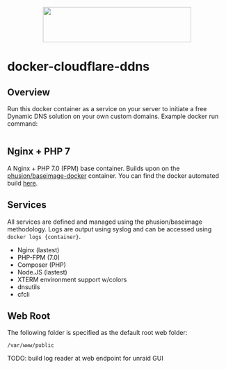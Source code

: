 <p align="center">
  <a href="http://docker.io">
    <img height="81" width="341" src="http://upload.wikimedia.org/wikipedia/commons/7/79/Docker_(container_engine)_logo.png">
  </a>
</p>

# docker-cloudflare-ddns
## Overview
Run this docker container as a service on your server to initiate a free Dynamic DNS solution on your own custom domains. Example docker run command:

```

```

## Nginx + PHP 7
A Nginx + PHP 7.0 (FPM) base container. Builds upon on the [phusion/baseimage-docker](https://github.com/phusion/baseimage-docker) container. You can find the docker automated build [here](https://registry.hub.docker.com/u/ttaranto/docker-nginx-php7/).

## Services
All services are defined and managed using the phusion/baseimage methodology. Logs are output using syslog and can be accessed using ``docker logs {container}``.

* Nginx (lastest)
* PHP-FPM (7.0)
* Composer (PHP)
* Node.JS (lastest)
* XTERM environment support w/colors
* dnsutils
* cfcli

## Web Root
The following folder is specified as the default root web folder:

``/var/www/public``

TODO: build log reader at web endpoint for unraid GUI